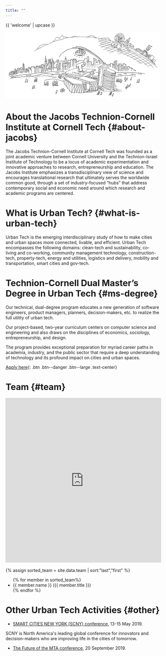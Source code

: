 ```yaml
---
title: ""
---
```


{{ 'welcome' | upcase }}

<img src="hub-drawing.png" alt="urban tech hub drawing"/>

# About the Jacobs Technion-Cornell Institute at Cornell Tech {#about-jacobs}
The Jacobs Technion-Cornell Institute at Cornell Tech was founded as a joint academic venture between Cornell University and the Technion-Israel Institute of Technology to be a locus of academic experimentation and innovative approaches to research, entrepreneurship and education. The Jacobs Institute emphasizes a transdisciplinary view of science and encourages translational research that ultimately serves the worldwide common good, through a set of industry-focused “hubs” that address contemporary social and economic need around which research and academic programs are centered.

# What is Urban Tech? {#what-is-urban-tech}
Urban Tech is the emerging interdisciplinary study of how to make cities and urban spaces more connected, livable, and efficient. Urban Tech encompasses the following domains:  clean-tech and sustainability, co-living and co-working, community management technology, construction-tech, property-tech, energy and utilities, logistics and delivery, mobility and transportation, smart cities and gov-tech.

# Technion-Cornell Dual Master’s Degree in Urban Tech {#ms-degree}
Our technical, dual-degree program educates a new generation of software engineers, product managers, planners, decision-makers, etc. to realize the full utility of urban tech.

Our project-based, two-year curriculum centers on computer science and engineering and also draws on the disciplines of economics, sociology, entrepreneurship, and design.

The program provides exceptional preparation for myriad career paths in academia, industry, and the public sector that require a deep understanding of technology and its profound impact on cities and urban spaces.

[Apply here](http://apply.tech.cornell.edu){: .btn .btn--danger .btn--large .text-center}


# Team {#team}
<iframe class="airtable-embed" src="https://airtable.com/embed/shrGVliWT1g423ijc?backgroundColor=purple&layout=card" frameborder="0" onmousewheel="" width="100%" height="533" style="background: transparent; border: 1px solid #ccc;"></iframe>

{% assign sorted_team = site.data.team | sort:"last","first" %}
<ul>
{% for member in  sorted_team%}
  <li>
      {{ member.name }} ({{ member.title }})
  </li>
{% endfor %}
</ul>

# Other Urban Tech Activities {#other}
* [SMART CITIES NEW YORK (SCNY) conference](https://smartcitiesny.com), 13-15 May 2019.

SCNY is North America's leading global conference for innovators and decision-makers who are improving life in the cities of tomorrow.
* [The Future of the MTA conference](), 20 September 2019.
